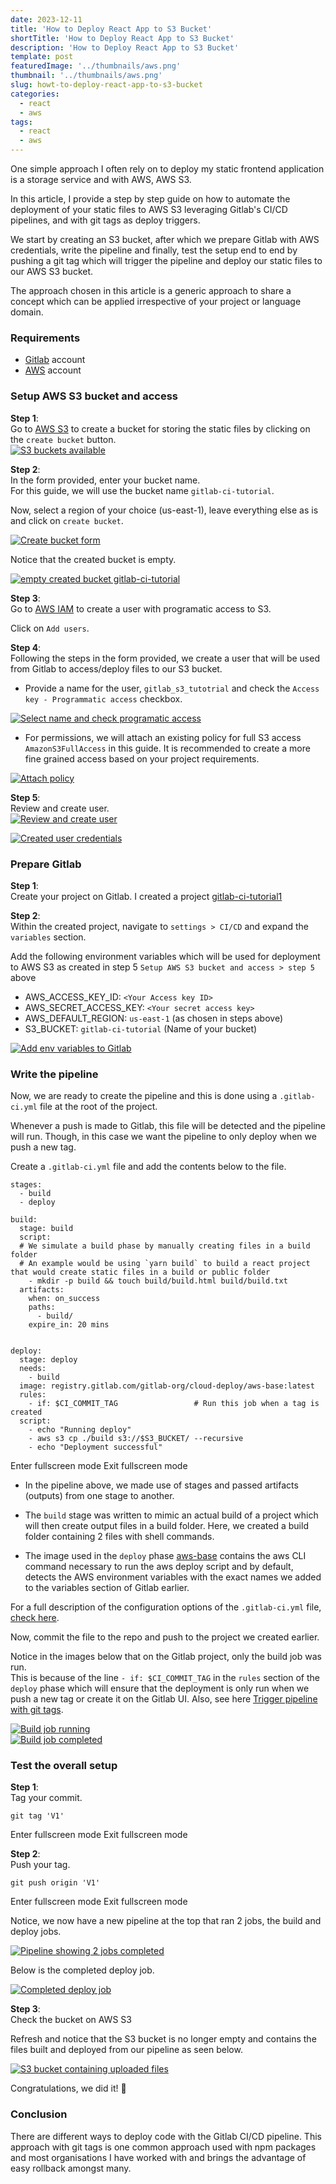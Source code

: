 ```yaml
---
date: 2023-12-11
title: 'How to Deploy React App to S3 Bucket'
shortTitle: 'How to Deploy React App to S3 Bucket'
description: 'How to Deploy React App to S3 Bucket'
template: post
featuredImage: '../thumbnails/aws.png'
thumbnail: '../thumbnails/aws.png'
slug: howt-to-deploy-react-app-to-s3-bucket
categories:
  - react
  - aws
tags:
  - react
  - aws
---
```


One simple approach I often rely on to deploy my static frontend application is a storage service and with AWS, AWS S3.

In this article, I provide a step by step guide on how to automate the deployment of your static files to AWS S3 leveraging Gitlab's CI/CD pipelines, and with git tags as deploy triggers.

We start by creating an S3 bucket, after which we prepare Gitlab with AWS credentials, write the pipeline and finally, test the setup end to end by pushing a git tag which will trigger the pipeline and deploy our static files to our AWS S3 bucket.

The approach chosen in this article is a generic approach to share a concept which can be applied irrespective of your project or language domain.

### [](#requirements)Requirements

*   [Gitlab](https://gitlab.com) account
*   [AWS](https://aws.amazon.com/console/) account

### [](#setup-aws-s3-bucket-and-access)Setup AWS S3 bucket and access

**Step 1**:  
Go to [AWS S3](https://s3.console.aws.amazon.com/s3/home) to create a bucket for storing the static files by clicking on the `create bucket` button.  
[![S3 buckets available](https://res.cloudinary.com/practicaldev/image/fetch/s--Q9_Qh_N3--/c_limit%2Cf_auto%2Cfl_progressive%2Cq_auto%2Cw_880/https://dev-to-uploads.s3.amazonaws.com/uploads/articles/sy8sxjax97tvfzlricmf.png)](https://res.cloudinary.com/practicaldev/image/fetch/s--Q9_Qh_N3--/c_limit%2Cf_auto%2Cfl_progressive%2Cq_auto%2Cw_880/https://dev-to-uploads.s3.amazonaws.com/uploads/articles/sy8sxjax97tvfzlricmf.png)

**Step 2**:  
In the form provided, enter your bucket name.  
For this guide, we will use the bucket name `gitlab-ci-tutorial`.

Now, select a region of your choice (us-east-1), leave everything else as is and click on `create bucket`.

[![Create bucket form](https://res.cloudinary.com/practicaldev/image/fetch/s--RFIqQ578--/c_limit%2Cf_auto%2Cfl_progressive%2Cq_auto%2Cw_880/https://dev-to-uploads.s3.amazonaws.com/uploads/articles/2i9yxg59vksgqs0x6yiu.png)](https://res.cloudinary.com/practicaldev/image/fetch/s--RFIqQ578--/c_limit%2Cf_auto%2Cfl_progressive%2Cq_auto%2Cw_880/https://dev-to-uploads.s3.amazonaws.com/uploads/articles/2i9yxg59vksgqs0x6yiu.png)

Notice that the created bucket is empty.

[![empty created bucket gitlab-ci-tutorial](https://res.cloudinary.com/practicaldev/image/fetch/s--ccpHioq9--/c_limit%2Cf_auto%2Cfl_progressive%2Cq_auto%2Cw_880/https://dev-to-uploads.s3.amazonaws.com/uploads/articles/ejgo1u8vluf6dro4c6gq.png)](https://res.cloudinary.com/practicaldev/image/fetch/s--ccpHioq9--/c_limit%2Cf_auto%2Cfl_progressive%2Cq_auto%2Cw_880/https://dev-to-uploads.s3.amazonaws.com/uploads/articles/ejgo1u8vluf6dro4c6gq.png)

**Step 3**:  
Go to [AWS IAM](https://console.aws.amazon.com/iam/home?region=us-east-1) to create a user with programatic access to S3.

Click on `Add users`.

**Step 4**:  
Following the steps in the form provided, we create a user that will be used from Gitlab to access/deploy files to our S3 bucket.

*   Provide a name for the user, `gitlab_s3_tutotrial` and check the `Access key - Programmatic access` checkbox.

[![Select name and check programatic access](https://res.cloudinary.com/practicaldev/image/fetch/s--s6YoibBM--/c_limit%2Cf_auto%2Cfl_progressive%2Cq_auto%2Cw_880/https://dev-to-uploads.s3.amazonaws.com/uploads/articles/12hyet9txjgi0l1bd0kv.png)](https://res.cloudinary.com/practicaldev/image/fetch/s--s6YoibBM--/c_limit%2Cf_auto%2Cfl_progressive%2Cq_auto%2Cw_880/https://dev-to-uploads.s3.amazonaws.com/uploads/articles/12hyet9txjgi0l1bd0kv.png)

*   For permissions, we will attach an existing policy for full S3 access `AmazonS3FullAccess` in this guide. It is recommended to create a more fine grained access based on your project requirements.

[![Attach policy](https://res.cloudinary.com/practicaldev/image/fetch/s--Rx_2f_xZ--/c_limit%2Cf_auto%2Cfl_progressive%2Cq_auto%2Cw_880/https://dev-to-uploads.s3.amazonaws.com/uploads/articles/8muoppx2dy76c2fi50sw.png)](https://res.cloudinary.com/practicaldev/image/fetch/s--Rx_2f_xZ--/c_limit%2Cf_auto%2Cfl_progressive%2Cq_auto%2Cw_880/https://dev-to-uploads.s3.amazonaws.com/uploads/articles/8muoppx2dy76c2fi50sw.png)

**Step 5**:  
Review and create user.  
[![Review and create user](https://res.cloudinary.com/practicaldev/image/fetch/s--bPR8HxG0--/c_limit%2Cf_auto%2Cfl_progressive%2Cq_auto%2Cw_880/https://dev-to-uploads.s3.amazonaws.com/uploads/articles/uhpn9m5s88edbiglvld4.png)](https://res.cloudinary.com/practicaldev/image/fetch/s--bPR8HxG0--/c_limit%2Cf_auto%2Cfl_progressive%2Cq_auto%2Cw_880/https://dev-to-uploads.s3.amazonaws.com/uploads/articles/uhpn9m5s88edbiglvld4.png)

[![Created user credentials](https://res.cloudinary.com/practicaldev/image/fetch/s--3pcqEoR3--/c_limit%2Cf_auto%2Cfl_progressive%2Cq_auto%2Cw_880/https://dev-to-uploads.s3.amazonaws.com/uploads/articles/3bx6pkw49ft9tdw8qh38.png)](https://res.cloudinary.com/practicaldev/image/fetch/s--3pcqEoR3--/c_limit%2Cf_auto%2Cfl_progressive%2Cq_auto%2Cw_880/https://dev-to-uploads.s3.amazonaws.com/uploads/articles/3bx6pkw49ft9tdw8qh38.png)

### [](#prepare-gitlab)Prepare Gitlab

**Step 1**:  
Create your project on Gitlab. I created a project [gitlab-ci-tutorial1](https://gitlab.com/successgilli/gitlab-ci-tutorial1)

**Step 2**:  
Within the created project, navigate to `settings > CI/CD` and expand the `variables` section.

Add the following environment variables which will be used for deployment to AWS S3 as created in step 5 `Setup AWS S3 bucket and access > step 5` above

*   AWS\_ACCESS\_KEY\_ID: `<Your Access key ID>`
*   AWS\_SECRET\_ACCESS\_KEY: `<Your secret access key>`
*   AWS\_DEFAULT\_REGION: `us-east-1` (as chosen in steps above)
*   S3\_BUCKET: `gitlab-ci-tutorial` (Name of your bucket)

[![Add env variables to Gitlab](https://res.cloudinary.com/practicaldev/image/fetch/s--fzWABFtC--/c_limit%2Cf_auto%2Cfl_progressive%2Cq_auto%2Cw_880/https://dev-to-uploads.s3.amazonaws.com/uploads/articles/i8plg92lbqroqap7pwnl.png)](https://res.cloudinary.com/practicaldev/image/fetch/s--fzWABFtC--/c_limit%2Cf_auto%2Cfl_progressive%2Cq_auto%2Cw_880/https://dev-to-uploads.s3.amazonaws.com/uploads/articles/i8plg92lbqroqap7pwnl.png)

### [](#write-the-pipeline)Write the pipeline

Now, we are ready to create the pipeline and this is done using a `.gitlab-ci.yml` file at the root of the project.

Whenever a push is made to Gitlab, this file will be detected and the pipeline will run. Though, in this case we want the pipeline to only deploy when we push a new tag.

Create a `.gitlab-ci.yml` file and add the contents below to the file.  

    stages:
      - build
      - deploy
    
    build:
      stage: build
      script:
      # We simulate a build phase by manually creating files in a build folder
      # An example would be using `yarn build` to build a react project that would create static files in a build or public folder
        - mkdir -p build && touch build/build.html build/build.txt
      artifacts:
        when: on_success
        paths:
          - build/
        expire_in: 20 mins
    
    
    deploy:
      stage: deploy
      needs:
        - build
      image: registry.gitlab.com/gitlab-org/cloud-deploy/aws-base:latest
      rules:
        - if: $CI_COMMIT_TAG                 # Run this job when a tag is created
      script:
        - echo "Running deploy"
        - aws s3 cp ./build s3://$S3_BUCKET/ --recursive
        - echo "Deployment successful"
    
    

Enter fullscreen mode Exit fullscreen mode

*   In the pipeline above, we made use of stages and passed artifacts (outputs) from one stage to another.
    
*   The `build` stage was written to mimic an actual build of a project which will then create output files in a build folder. Here, we created a build folder containing 2 files with shell commands.
    
*   The image used in the `deploy` phase [aws-base](https://gitlab.com/gitlab-org/cloud-deploy/-/blob/master/aws/base/Dockerfile) contains the aws CLI command necessary to run the aws deploy script and by default, detects the AWS environment variables with the exact names we added to the variables section of Gitlab earlier.
    

For a full description of the configuration options of the `.gitlab-ci.yml` file, [check here](https://docs.gitlab.com/ee/ci/yaml/).

Now, commit the file to the repo and push to the project we created earlier.

Notice in the images below that on the Gitlab project, only the build job was run.  
This is because of the line `- if: $CI_COMMIT_TAG` in the `rules` section of the `deploy` phase which will ensure that the deployment is only run when we push a new tag or create it on the Gitlab UI. Also, see here [Trigger pipeline with git tags](https://docs.gitlab.com/ee/user/project/releases/release_cicd_examples.html#create-a-release-when-a-git-tag-is-created).

[![Build job running](https://res.cloudinary.com/practicaldev/image/fetch/s--Fpj7smDu--/c_limit%2Cf_auto%2Cfl_progressive%2Cq_auto%2Cw_880/https://dev-to-uploads.s3.amazonaws.com/uploads/articles/hiyfy80209828j82o8gf.png)](https://res.cloudinary.com/practicaldev/image/fetch/s--Fpj7smDu--/c_limit%2Cf_auto%2Cfl_progressive%2Cq_auto%2Cw_880/https://dev-to-uploads.s3.amazonaws.com/uploads/articles/hiyfy80209828j82o8gf.png)  
[![Build job completed](https://res.cloudinary.com/practicaldev/image/fetch/s--gIPAxI-W--/c_limit%2Cf_auto%2Cfl_progressive%2Cq_auto%2Cw_880/https://dev-to-uploads.s3.amazonaws.com/uploads/articles/tjekwftorisieqdcu2p6.png)](https://res.cloudinary.com/practicaldev/image/fetch/s--gIPAxI-W--/c_limit%2Cf_auto%2Cfl_progressive%2Cq_auto%2Cw_880/https://dev-to-uploads.s3.amazonaws.com/uploads/articles/tjekwftorisieqdcu2p6.png)

### [](#test-the-overall-setup)Test the overall setup

**Step 1**:  
Tag your commit.  

    git tag 'V1'
    

Enter fullscreen mode Exit fullscreen mode

**Step 2**:  
Push your tag.  

    git push origin 'V1'
    

Enter fullscreen mode Exit fullscreen mode

Notice, we now have a new pipeline at the top that ran 2 jobs, the build and deploy jobs.

[![Pipeline showing 2 jobs completed](https://res.cloudinary.com/practicaldev/image/fetch/s--c9sBklxm--/c_limit%2Cf_auto%2Cfl_progressive%2Cq_auto%2Cw_880/https://dev-to-uploads.s3.amazonaws.com/uploads/articles/n64twyk9ak5uzh5i9r81.png)](https://res.cloudinary.com/practicaldev/image/fetch/s--c9sBklxm--/c_limit%2Cf_auto%2Cfl_progressive%2Cq_auto%2Cw_880/https://dev-to-uploads.s3.amazonaws.com/uploads/articles/n64twyk9ak5uzh5i9r81.png)

Below is the completed deploy job.

[![Completed deploy job](https://res.cloudinary.com/practicaldev/image/fetch/s--tRPnmApc--/c_limit%2Cf_auto%2Cfl_progressive%2Cq_auto%2Cw_880/https://dev-to-uploads.s3.amazonaws.com/uploads/articles/iut03s8nsm8g0q27ov0y.png)](https://res.cloudinary.com/practicaldev/image/fetch/s--tRPnmApc--/c_limit%2Cf_auto%2Cfl_progressive%2Cq_auto%2Cw_880/https://dev-to-uploads.s3.amazonaws.com/uploads/articles/iut03s8nsm8g0q27ov0y.png)

**Step 3**:  
Check the bucket on AWS S3

Refresh and notice that the S3 bucket is no longer empty and contains the files built and deployed from our pipeline as seen below.

[![S3 bucket containing uploaded files](https://res.cloudinary.com/practicaldev/image/fetch/s--CE4-7Har--/c_limit%2Cf_auto%2Cfl_progressive%2Cq_auto%2Cw_880/https://dev-to-uploads.s3.amazonaws.com/uploads/articles/pevlyi5dnrfruics1y6q.png)](https://res.cloudinary.com/practicaldev/image/fetch/s--CE4-7Har--/c_limit%2Cf_auto%2Cfl_progressive%2Cq_auto%2Cw_880/https://dev-to-uploads.s3.amazonaws.com/uploads/articles/pevlyi5dnrfruics1y6q.png)

Congratulations, we did it! 🎉

### [](#conclusion)Conclusion

There are different ways to deploy code with the Gitlab CI/CD pipeline. This approach with git tags is one common approach used with npm packages and most organisations I have worked with and brings the advantage of easy rollback amongst many.

